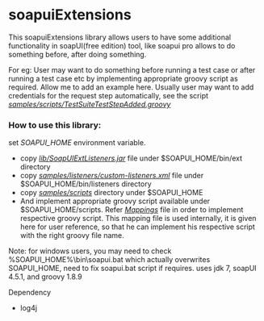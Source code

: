 soapuiExtensions
================
This soapuiExtensions library allows users to have some additional functionality in soapUI(free edition) tool, like soapui pro allows to do something before, after doing something.

For eg: User may want to do something before running a test case or after running a test case etc by implementing appropriate groovy script as required. Allow me to add an example here. Usually user may want to add credentials for the request step automatically, see the script [_samples/scripts/TestSuiteTestStepAdded.groovy_](https://github.com/nmrao/soapuiExtensions/blob/master/samples/scripts/TestSuiteTestStepAdded.groovy)

### How to use this library: 
set _SOAPUI_HOME_ environment variable. 
- copy _[lib/SoapUIExtListeners.jar](https://github.com/nmrao/soapuiExtensions/blob/master/lib/SoapUIExtListeners.jar)_ file under $SOAPUI_HOME/bin/ext directory 
- copy _[samples/listeners/custom-listeners.xml](https://github.com/nmrao/soapuiExtensions/blob/master/samples/listeners/custom-listeners.xml)_ file under $SOAPUI_HOME/bin/listeners directory 
- copy _[samples/scripts](https://github.com/nmrao/soapuiExtensions/tree/master/samples/scripts)_ directory under $SOAPUI_HOME 
- And implement appropriate groovy script available under $SOAPUI_HOME/scripts. Refer [_Mappings_](https://github.com/nmrao/soapuiExtensions/blob/master/src/main/groovy/resources/script.properties) file in order to implement respective groovy script. This mapping file is used internally, it is given here for user reference, so that he can implement his respective script with the right groovy file name.

Note: for windows users, you may need to check %SOAPUI_HOME%\bin\soapui.bat which actually overwrites SOAPUI_HOME, need to fix soapui.bat script if requires.
uses jdk 7, soapUI 4.5.1, and groovy 1.8.9

Dependency
 - log4j
